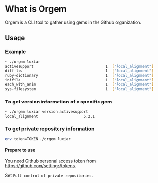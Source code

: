 # What is Orgem

Orgem is a CLI tool to gather using gems in the Github organization.

## Usage

### Example

```sh
~ ./orgem luxiar
activesupport                                 1  ["local_alignment"]
diff-lcs                                      1  ["local_alignment"]
ruby-dictionary                               1  ["local_alignment"]
inifile                                       1  ["local_alignment"]
each_with_anim                                1  ["local_alignment"]
sys-filesystem                                1  ["local_alignment"]
```

### To get version information of a specific gem 

```sh
~ ./orgem luxiar version activesupport
local_alignment                     5.2.1
```

### To get private repository information

```sh 
env token=TOKEN ./orgem luxiar
```

#### Prepare to use

You need Github personal access token from <https://github.com/settings/tokens>.

Set `Full control of private repositories`.

